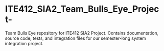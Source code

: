 # ITE412_SIA2_Team_Bulls_Eye_Project-
Team Bulls Eye repository for ITE412 SIA2 Project. Contains documentation, source code, tests, and integration files for our semester-long system integration project.

